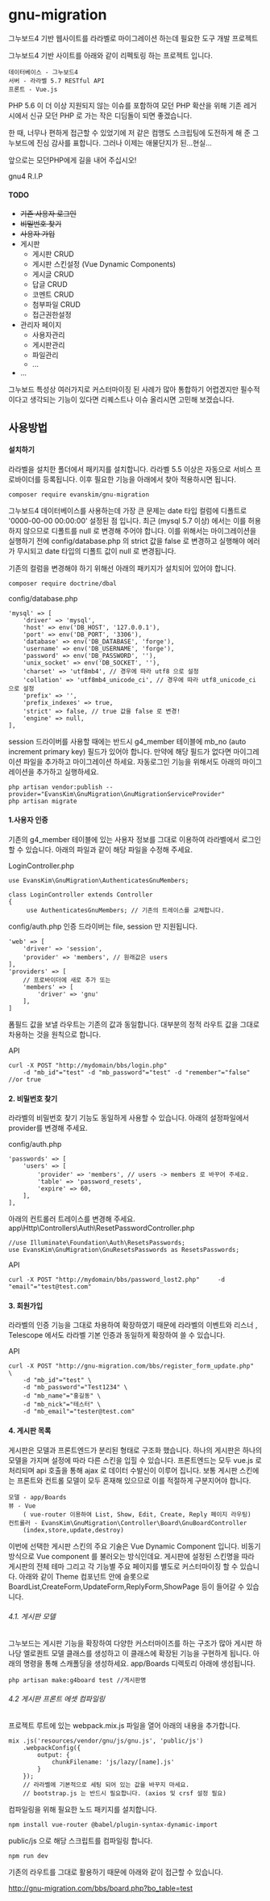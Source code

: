 # gnu-migration
그누보드4 기반 웹사이트를 라라벨로 마이그레이션 하는데 필요한 도구 개발 프로젝트

그누보드4 기반 사이트를 아래와 같이 리펙토링 하는 프로젝트 입니다.

    데이터베이스 - 그누보드4
    서버 - 라라벨 5.7 RESTful API
    프론트 - Vue.js

PHP 5.6 이 더 이상 지원되지 않는 이슈를 포함하여 모던 PHP 확산을 위해
기존 레거시에서 신규 모던 PHP 로 가는 작은 디딤돌이 되면 좋겠습니다.

한 때, 너무나 편하게 접근할 수 있었기에 저 같은 컴맹도 스크립팅에 도전하게 해 준 그누보드에 진심 감사를 표합니다.
그러나 이제는 애물단지가 된...현실...

앞으로는 모던PHP에게 길을 내어 주십시오!

gnu4 R.I.P


#### TODO
- ~~기존 사용자 로그인~~
- ~~비밀번호 찾기~~ 
- ~~사용자 가입~~
- 게시판
    - 게시판 CRUD
    - 게시판 스킨설정 (Vue Dynamic Components)
    - 게시글 CRUD
    - 답글 CRUD
    - 코멘트 CRUD
    - 첨부파일 CRUD
    - 접근권한설정
- 관리자 페이지
    - 사용자관리
    - 게시판관리
    - 파일관리
    - ...
- ...

그누보드 특성상 여러가지로 커스터마이징 된 사례가 많아 통합하기 어렵겠지만
필수적이다고 생각되는 기능이 있다면 리퀘스트나 이슈 올리시면 고민해 보겠습니다.

## 사용방법

#### 설치하기
라라벨을 설치한 폴더에서 패키지를 설치합니다.
라라벨 5.5 이상은 자동으로 서비스 프로바이더를 등록됩니다.
이후 필요한 기능을 아래에서 찾아 적용하시면 됩니다.

    composer require evanskim/gnu-migration

그누보드4 데이터베이스를 사용하는데 가장 큰 문제는 date 타입 컬럼에 디폴트로 '0000-00-00 00:00:00' 설정된 점 입니다.
최근 (mysql 5.7 이상) 에서는 이를 허용하지 않으므로 디폴트를 null 로 변경해 주어야 합니다.
이를 위해서는 마이그레이션을 실행하기 전에 config/database.php 의 strict 값을 false 로 변경하고 실행해야 에러가 무시되고
date 타입의 디폴트 값이 null 로 변경됩니다. 

기존의 컬럼을 변경해야 하기 위해선 아래의 패키지가 설치되어 있어야 합니다.

    composer require doctrine/dbal
    
config/database.php

    'mysql' => [
        'driver' => 'mysql',
        'host' => env('DB_HOST', '127.0.0.1'),
        'port' => env('DB_PORT', '3306'),
        'database' => env('DB_DATABASE', 'forge'),
        'username' => env('DB_USERNAME', 'forge'),
        'password' => env('DB_PASSWORD', ''),
        'unix_socket' => env('DB_SOCKET', ''),
        'charset' => 'utf8mb4', // 경우에 따라 utf8 으로 설정
        'collation' => 'utf8mb4_unicode_ci', // 경우에 따라 utf8_unicode_ci 으로 설정
        'prefix' => '',
        'prefix_indexes' => true,
        'strict' => false, // true 값을 false 로 변경!
        'engine' => null,
    ],

session 드라이버를 사용할 때에는 반드시 g4_member 테이블에 mb_no (auto increment primary key) 필드가 있어야 합니다.
만약에 해당 필드가 없다면 마이그레이션 파일을 추가하고 마이그레이션 하세요.
자동로그인 기능을 위해서도 아래의 마이그레이션을 추가하고 실행하세요.    

    php artisan vendor:publish --provider="EvansKim\GnuMigration\GnuMigrationServiceProvider"
    php artisan migrate

#### 1.사용자 인증
기존의 g4_member 테이블에 있는 사용자 정보를 그대로 이용하여 라라벨에서 로그인 할 수 있습니다.
아래의 파일과 같이 해당 파일을 수정해 주세요.

LoginController.php
    
    use EvansKim\GnuMigration\AuthenticatesGnuMembers;
    
    class LoginController extends Controller
    {
         use AuthenticatesGnuMembers; // 기존의 트레이스를 교체합니다.    


config/auth.php
인증 드라이버는 file, session 만 지원됩니다. 

    'web' => [
        'driver' => 'session',
        'provider' => 'members', // 원래값은 users 
    ],
    'providers' => [
        // 프로바이더에 새로 추가 또는 
        'members' => [
            'driver' => 'gnu'
        ],
    ]

폼필드 값을 보낼 라우트는 기존의 값과 동일합니다. 대부분의 정적 라우트 값을 그대로 차용하는 것을 원칙으로 합니다.

API

    curl -X POST "http://mydomain/bbs/login.php" 
        -d "mb_id"="test" -d "mb_password"="test" -d "remember"="false" //or true

#### 2. 비밀번호 찾기
라라벨의 비밀번호 찾기 기능도 동일하게 사용할 수 있습니다. 아래의 설정파일에서 provider를 변경해 주세요.

config/auth.php

    'passwords' => [
        'users' => [
            'provider' => 'members', // users -> members 로 바꾸어 주세요. 
            'table' => 'password_resets',
            'expire' => 60,
        ],
    ],
    
아래의 컨트롤러 트레이스를 변경해 주세요.
app\Http\Controllers\Auth\ResetPasswordController.php
    
    //use Illuminate\Foundation\Auth\ResetsPasswords;
    use EvansKim\GnuMigration\GnuResetsPasswords as ResetsPasswords;
    
    
API

    curl -X POST "http://mydomain/bbs/password_lost2.php"     -d "email"="test@test.com"
    
#### 3. 회원가입
라라벨의 인증 기능을 그대로 차용하여 확장하였기 때문에 라라벨의 이벤트와 리스너 , Telescope 에서도 라라벨 기본 인증과
동일하게 확장하여 쓸 수 있습니다.
 
API

    curl -X POST "http://gnu-migration.com/bbs/register_form_update.php"     \
        -d "mb_id"="test" \
        -d "mb_password"="Test1234" \
        -d "mb_name"="홍길동" \
        -d "mb_nick"="테스터" \
        -d "mb_email"="tester@test.com" 

#### 4. 게시판 목록

게시판은 모델과 프론트엔드가 분리된 형태로 구조화 했습니다. 하나의 게시판은 하나의 모델을 가지며 설정에 따라 다른 스킨을 입힐 수 있습니다.
프론트엔드는 모두 vue.js 로 처리되며 api 호출을 통해 ajax 로 데이터 수발신이 이루어 집니다.
보통 게시판 스킨에는 프론트와 컨트롤 모델이 모두 혼재해 있으므로 이를 적절하게 구분지어야 합니다.

    모델 - app/Boards 
    뷰 - Vue 
        ( vue-router 이용하여 List, Show, Edit, Create, Reply 페이지 라우팅)
    컨트롤러 - EvansKim\GnuMigration\Controller\Board\GnuBoardController
        (index,store,update,destroy) 

이번에 선택한 게시판 스킨의 주요 기술은 Vue Dynamic Component 입니다. 비동기 방식으로 Vue component 를 불러오는 방식인데요.
게시판에 설정된 스킨명을 따라 게시판의 전체 테마 그리고 각 기능별 주요 페이지를 별도로 커스터마이징 할 수 있습니다.
아래와 같이 Theme 컴포넌트 안에 슬롯으로 BoardList,CreateForm,UpdateForm,ReplyForm,ShowPage 등이 들어갈 수 있습니다.
<board-dynamic>
    <theme>
        <board-list></board-list>
    </theme>
</board-dynamic> 

###### 4.1. 게시판 모델

그누보드는 게시판 기능을 확장하여 다양한 커스터마이즈를 하는 구조가 많아 게시판 하나당 엘로퀀트 모델 클래스를 생성하고
이 클래스에 확장된 기능을 구현하게 됩니다. 아래의 명령을 통해 스캐폴딩을 생성하세요. app/Boards 디렉토리 아래에 생성됩니다.

    php artisan make:g4board test //게시판명

###### 4.2 게시판 프론트 에셋 컴파일링

프로젝트 루트에 있는 webpack.mix.js 파일을 열어 아래의 내용을 추가합니다.
    
    mix .js('resources/vendor/gnu/js/gnu.js', 'public/js')
        .webpackConfig({
            output: {           
                chunkFilename: 'js/lazy/[name].js'
            }
        });
        // 라라벨에 기본적으로 세팅 되어 있는 값을 바꾸지 마세요.
        // bootstrap.js 는 반드시 필요합니다. (axios 및 crsf 설정 필요) 

컴파일링을 위해 필요한 노드 패키지를 설치합니다.

    npm install vue-router @babel/plugin-syntax-dynamic-import

public/js 으로 해당 스크립트를 컴파일링 합니다.

    npm run dev
    
기존의 라우트를 그대로 활용하기 때문에 아래와 같이 접근할 수 있습니다.

http://gnu-migration.com/bbs/board.php?bo_table=test


